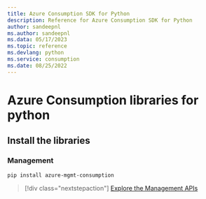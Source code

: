```yaml
---
title: Azure Consumption SDK for Python
description: Reference for Azure Consumption SDK for Python
author: sandeepnl
ms.author: sandeepnl
ms.data: 05/17/2023
ms.topic: reference
ms.devlang: python
ms.service: consumption
ms.date: 08/25/2022
---
```

# Azure Consumption libraries for python

## Install the libraries


### Management

```bash
pip install azure-mgmt-consumption
```
> [!div class="nextstepaction"]
> [Explore the Management APIs](/python/api/overview/azure/mgmt-consumption-readme)